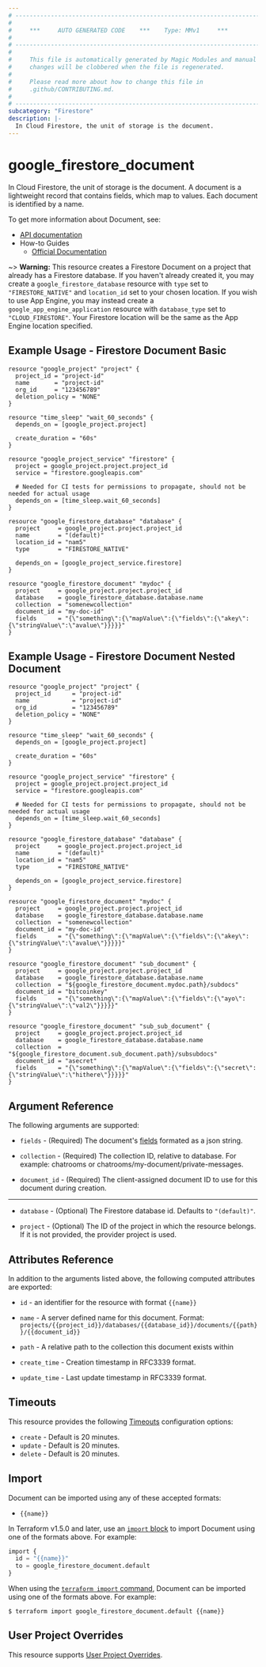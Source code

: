 ```yaml
---
# ----------------------------------------------------------------------------
#
#     ***     AUTO GENERATED CODE    ***    Type: MMv1     ***
#
# ----------------------------------------------------------------------------
#
#     This file is automatically generated by Magic Modules and manual
#     changes will be clobbered when the file is regenerated.
#
#     Please read more about how to change this file in
#     .github/CONTRIBUTING.md.
#
# ----------------------------------------------------------------------------
subcategory: "Firestore"
description: |-
  In Cloud Firestore, the unit of storage is the document.
---
```


# google_firestore_document

In Cloud Firestore, the unit of storage is the document. A document is a lightweight record
that contains fields, which map to values. Each document is identified by a name.


To get more information about Document, see:

* [API documentation](https://cloud.google.com/firestore/docs/reference/rest/v1/projects.databases.documents)
* How-to Guides
    * [Official Documentation](https://cloud.google.com/firestore/docs/manage-data/add-data)

~> **Warning:** This resource creates a Firestore Document on a project that already has
a Firestore database. If you haven't already created it, you may
create a `google_firestore_database` resource with `type` set to
`"FIRESTORE_NATIVE"` and `location_id` set to your chosen location.
If you wish to use App Engine, you may instead create a
`google_app_engine_application` resource with `database_type` set to
`"CLOUD_FIRESTORE"`. Your Firestore location will be the same as
the App Engine location specified.

## Example Usage - Firestore Document Basic


```hcl
resource "google_project" "project" {
  project_id = "project-id"
  name       = "project-id"
  org_id     = "123456789"
  deletion_policy = "NONE"
}

resource "time_sleep" "wait_60_seconds" {
  depends_on = [google_project.project]

  create_duration = "60s"
}

resource "google_project_service" "firestore" {
  project = google_project.project.project_id
  service = "firestore.googleapis.com"

  # Needed for CI tests for permissions to propagate, should not be needed for actual usage
  depends_on = [time_sleep.wait_60_seconds]
}

resource "google_firestore_database" "database" {
  project     = google_project.project.project_id
  name        = "(default)"
  location_id = "nam5"
  type        = "FIRESTORE_NATIVE"

  depends_on = [google_project_service.firestore]
}

resource "google_firestore_document" "mydoc" {
  project     = google_project.project.project_id
  database    = google_firestore_database.database.name
  collection  = "somenewcollection"
  document_id = "my-doc-id"
  fields      = "{\"something\":{\"mapValue\":{\"fields\":{\"akey\":{\"stringValue\":\"avalue\"}}}}}"
}
```
## Example Usage - Firestore Document Nested Document


```hcl
resource "google_project" "project" {
  project_id      = "project-id"
  name            = "project-id"
  org_id          = "123456789"
  deletion_policy = "NONE"
}

resource "time_sleep" "wait_60_seconds" {
  depends_on = [google_project.project]

  create_duration = "60s"
}

resource "google_project_service" "firestore" {
  project = google_project.project.project_id
  service = "firestore.googleapis.com"

  # Needed for CI tests for permissions to propagate, should not be needed for actual usage
  depends_on = [time_sleep.wait_60_seconds]
}

resource "google_firestore_database" "database" {
  project     = google_project.project.project_id
  name        = "(default)"
  location_id = "nam5"
  type        = "FIRESTORE_NATIVE"

  depends_on = [google_project_service.firestore]
}

resource "google_firestore_document" "mydoc" {
  project     = google_project.project.project_id
  database    = google_firestore_database.database.name
  collection  = "somenewcollection"
  document_id = "my-doc-id"
  fields      = "{\"something\":{\"mapValue\":{\"fields\":{\"akey\":{\"stringValue\":\"avalue\"}}}}}"
}

resource "google_firestore_document" "sub_document" {
  project     = google_project.project.project_id
  database    = google_firestore_database.database.name
  collection  = "${google_firestore_document.mydoc.path}/subdocs"
  document_id = "bitcoinkey"
  fields      = "{\"something\":{\"mapValue\":{\"fields\":{\"ayo\":{\"stringValue\":\"val2\"}}}}}"
}

resource "google_firestore_document" "sub_sub_document" {
  project     = google_project.project.project_id
  database    = google_firestore_database.database.name
  collection  = "${google_firestore_document.sub_document.path}/subsubdocs"
  document_id = "asecret"
  fields      = "{\"something\":{\"mapValue\":{\"fields\":{\"secret\":{\"stringValue\":\"hithere\"}}}}}"
}
```

## Argument Reference

The following arguments are supported:


* `fields` -
  (Required)
  The document's [fields](https://cloud.google.com/firestore/docs/reference/rest/v1/projects.databases.documents) formated as a json string.

* `collection` -
  (Required)
  The collection ID, relative to database. For example: chatrooms or chatrooms/my-document/private-messages.

* `document_id` -
  (Required)
  The client-assigned document ID to use for this document during creation.


- - -


* `database` -
  (Optional)
  The Firestore database id. Defaults to `"(default)"`.

* `project` - (Optional) The ID of the project in which the resource belongs.
    If it is not provided, the provider project is used.


## Attributes Reference

In addition to the arguments listed above, the following computed attributes are exported:

* `id` - an identifier for the resource with format `{{name}}`

* `name` -
  A server defined name for this document. Format:
  `projects/{{project_id}}/databases/{{database_id}}/documents/{{path}}/{{document_id}}`

* `path` -
  A relative path to the collection this document exists within

* `create_time` -
  Creation timestamp in RFC3339 format.

* `update_time` -
  Last update timestamp in RFC3339 format.


## Timeouts

This resource provides the following
[Timeouts](https://developer.hashicorp.com/terraform/plugin/sdkv2/resources/retries-and-customizable-timeouts) configuration options:

- `create` - Default is 20 minutes.
- `update` - Default is 20 minutes.
- `delete` - Default is 20 minutes.

## Import


Document can be imported using any of these accepted formats:

* `{{name}}`


In Terraform v1.5.0 and later, use an [`import` block](https://developer.hashicorp.com/terraform/language/import) to import Document using one of the formats above. For example:

```tf
import {
  id = "{{name}}"
  to = google_firestore_document.default
}
```

When using the [`terraform import` command](https://developer.hashicorp.com/terraform/cli/commands/import), Document can be imported using one of the formats above. For example:

```
$ terraform import google_firestore_document.default {{name}}
```

## User Project Overrides

This resource supports [User Project Overrides](https://registry.terraform.io/providers/hashicorp/google/latest/docs/guides/provider_reference#user_project_override).
